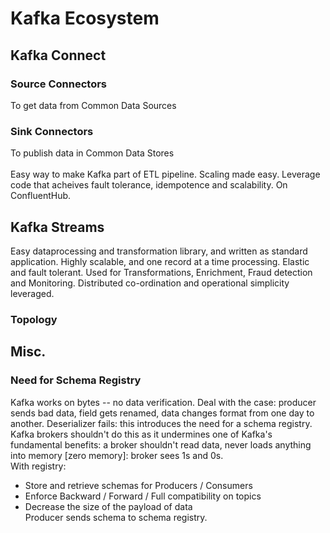 # Kafka Ecosystem
## Kafka Connect 
### Source Connectors
To get data from Common Data Sources
### Sink Connectors
To publish data in Common Data Stores \
\
Easy way to make Kafka part of ETL pipeline. Scaling made easy. Leverage code that acheives fault tolerance, idempotence and
scalability. On ConfluentHub.

## Kafka Streams
Easy dataprocessing and transformation library, and written as standard application. Highly scalable, and one record at a
time processing. Elastic and fault tolerant. Used for Transformations, Enrichment, Fraud detection and Monitoring. Distributed co-ordination
and operational simplicity leveraged.
### Topology

## Misc.
### Need for Schema Registry
Kafka works on bytes -- no data verification. Deal with the case: producer sends bad data, field gets renamed, data changes format from one day to another. Deserializer fails: this introduces the need for a schema registry. Kafka brokers shouldn't do this as it undermines one of Kafka's fundamental benefits: a broker shouldn't read data, never loads anything into memory [zero memory]: broker sees 1s and 0s. \
With registry:
- Store and retrieve schemas for Producers / Consumers
- Enforce Backward / Forward / Full compatibility on topics
- Decrease the size of the payload of data \
Producer sends schema to schema registry. 
